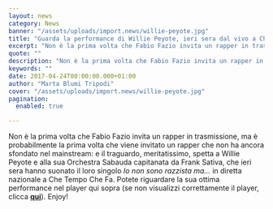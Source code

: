```yaml
---
layout: news
category: News
banner: "/assets/uploads/import.news/willie-peyote.jpg"
title: "Guarda la performance di Willie Peyote, ieri sera dal vivo a Che Tempo Che Fa (Raitre)"
excerpt: "Non è la prima volta che Fabio Fazio invita un rapper in trasmissione, ma è probabilmente la prima volta che viene invitato un rapper che non ha ancora sfondato nel mainstream: e il traguardo, meritatissimo, spetta a Willie Peyote e alla sua Orchestra Sabauda capitanata da Frank Sativa, che ieri sera hanno suonato il loro [&hellip"
quote: ""
description: "Non è la prima volta che Fabio Fazio invita un rapper in trasmissione, ma è probabilmente la prima volta che viene invitato un rapper che non ha ancora sfondato nel mainstream: e il traguardo, meritatissimo, spetta a Willie Peyote e alla sua Orchestra Sabauda capitanata da Frank Sativa, che ieri sera hanno suonato il loro [&hellip"
keywords: ""
date: 2017-04-24T00:00:00.000+01:00
author: "Marta Blumi Tripodi"
cover: "/assets/uploads/import.news/willie-peyote.jpg"
pagination:
  enabled: true

---
```


Non è la prima volta che Fabio Fazio invita un rapper in trasmissione, ma è probabilmente la prima volta che viene invitato un rapper che non ha ancora sfondato nel mainstream: e il traguardo, meritatissimo, spetta a Willie Peyote e alla sua Orchestra Sabauda capitanata da Frank Sativa, che ieri sera hanno suonato il loro singolo _Io non sono razzista ma…_ in diretta nazionale a Che Tempo Che Fa. Potete riguardare la sua ottima performance nel player qui sopra (se non visualizzi correttamente il player, clicca [**qui**](http://www.raiplay.it/video/2017/04/Willie-Peyote---Che-tempo-che-fa-del-23042017-67910c7c-1a73-4d6e-8382-ae03f454fe65.html)). Enjoy!